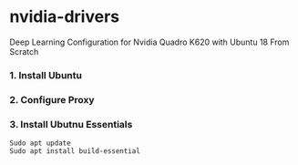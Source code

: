 # nvidia-drivers
Deep Learning Configuration for Nvidia Quadro K620 with Ubuntu 18 From Scratch

### 1. Install Ubuntu

### 2. Configure Proxy

### 3. Install Ubutnu Essentials

    Sudo apt update
    Sudo apt install build-essential
